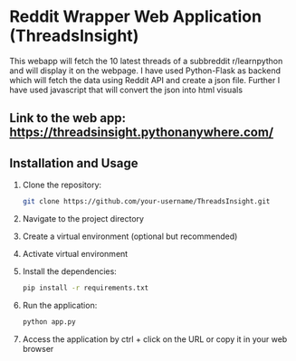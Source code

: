 # Reddit Wrapper Web Application (ThreadsInsight)

This webapp will fetch the 10 latest threads of a subbreddit r/learnpython and will display it on the webpage. I have used Python-Flask as backend 
which will fetch the data using Reddit API and create a json file. Further I have used javascript that will convert the json into html visuals

## Link to the web app: https://threadsinsight.pythonanywhere.com/

## Installation and Usage

1. Clone the repository:

   ```bash
   git clone https://github.com/your-username/ThreadsInsight.git

2. Navigate to the project directory
3. Create a virtual environment (optional but recommended)
4. Activate virtual environment

5. Install the dependencies:

   ```bash
   pip install -r requirements.txt

6. Run the application:
   ```bash
   python app.py

7. Access the application by ctrl + click on the URL or copy it in your web browser
